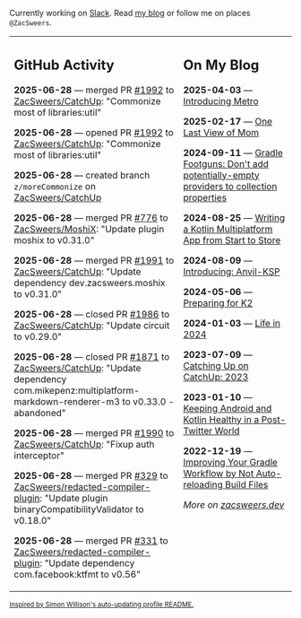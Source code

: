 Currently working on [Slack](https://slack.com/). Read [my blog](https://zacsweers.dev/) or follow me on places `@ZacSweers`.

<table><tr><td valign="top" width="60%">

## GitHub Activity
<!-- githubActivity starts -->
**2025-06-28** — merged PR [#1992](https://github.com/ZacSweers/CatchUp/pull/1992) to [ZacSweers/CatchUp](https://github.com/ZacSweers/CatchUp): "Commonize most of libraries:util"

**2025-06-28** — opened PR [#1992](https://github.com/ZacSweers/CatchUp/pull/1992) to [ZacSweers/CatchUp](https://github.com/ZacSweers/CatchUp): "Commonize most of libraries:util"

**2025-06-28** — created branch `z/moreCommonize` on [ZacSweers/CatchUp](https://github.com/ZacSweers/CatchUp)

**2025-06-28** — merged PR [#776](https://github.com/ZacSweers/MoshiX/pull/776) to [ZacSweers/MoshiX](https://github.com/ZacSweers/MoshiX): "Update plugin moshix to v0.31.0"

**2025-06-28** — merged PR [#1991](https://github.com/ZacSweers/CatchUp/pull/1991) to [ZacSweers/CatchUp](https://github.com/ZacSweers/CatchUp): "Update dependency dev.zacsweers.moshix to v0.31.0"

**2025-06-28** — closed PR [#1986](https://github.com/ZacSweers/CatchUp/pull/1986) to [ZacSweers/CatchUp](https://github.com/ZacSweers/CatchUp): "Update circuit to v0.29.0"

**2025-06-28** — closed PR [#1871](https://github.com/ZacSweers/CatchUp/pull/1871) to [ZacSweers/CatchUp](https://github.com/ZacSweers/CatchUp): "Update dependency com.mikepenz:multiplatform-markdown-renderer-m3 to v0.33.0 - abandoned"

**2025-06-28** — merged PR [#1990](https://github.com/ZacSweers/CatchUp/pull/1990) to [ZacSweers/CatchUp](https://github.com/ZacSweers/CatchUp): "Fixup auth interceptor"

**2025-06-28** — merged PR [#329](https://github.com/ZacSweers/redacted-compiler-plugin/pull/329) to [ZacSweers/redacted-compiler-plugin](https://github.com/ZacSweers/redacted-compiler-plugin): "Update plugin binaryCompatibilityValidator to v0.18.0"

**2025-06-28** — merged PR [#331](https://github.com/ZacSweers/redacted-compiler-plugin/pull/331) to [ZacSweers/redacted-compiler-plugin](https://github.com/ZacSweers/redacted-compiler-plugin): "Update dependency com.facebook:ktfmt to v0.56"
<!-- githubActivity ends -->
</td><td valign="top" width="40%">

## On My Blog
<!-- blog starts -->
**2025-04-03** — [Introducing Metro](https://www.zacsweers.dev/introducing-metro/)

**2025-02-17** — [One Last View of Mom](https://www.zacsweers.dev/one-last-view-of-mom/)

**2024-09-11** — [Gradle Footguns: Don't add potentially-empty providers to collection properties](https://www.zacsweers.dev/gradle-footgun-adding-empty-providers-to-collection-properties/)

**2024-08-25** — [Writing a Kotlin Multiplatform App from Start to Store](https://www.zacsweers.dev/writing-a-kotlin-multiplatform-app-from-start-to-store/)

**2024-08-09** — [Introducing: Anvil-KSP](https://www.zacsweers.dev/introducing-anvil-ksp/)

**2024-05-06** — [Preparing for K2](https://www.zacsweers.dev/preparing-for-k2/)

**2024-01-03** — [Life in 2024](https://www.zacsweers.dev/life-in-2024/)

**2023-07-09** — [Catching Up on CatchUp: 2023](https://www.zacsweers.dev/catching-up-on-catchup-2023/)

**2023-01-10** — [Keeping Android and Kotlin Healthy in a Post-Twitter World](https://www.zacsweers.dev/keeping-android-healthy/)

**2022-12-19** — [Improving Your Gradle Workflow by Not Auto-reloading Build Files](https://www.zacsweers.dev/improving-your-workflow-by-not-auto-reloading-build-files/)
<!-- blog ends -->
_More on [zacsweers.dev](https://zacsweers.dev/)_
</td></tr></table>

<sub><a href="https://simonwillison.net/2020/Jul/10/self-updating-profile-readme/">Inspired by Simon Willison's auto-updating profile README.</a></sub>